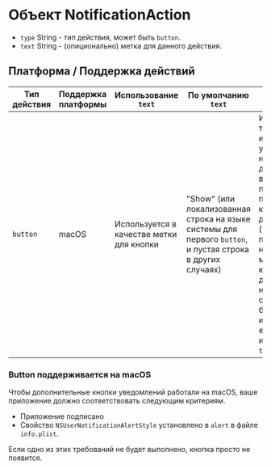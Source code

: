 # Объект NotificationAction

* `type` String - тип действия, может быть `button`.
* `text` String - (опиционально) метка для данного действия.

## Платформа / Поддержка действий

| Тип действия | Поддержка платформы | Использование `text`                     | По умолчанию `text`                                                                                        | Ограничения                                                                                                                                                                                                                                                                              |
| ------------ | ------------------- | ---------------------------------------- | ---------------------------------------------------------------------------------------------------------- | ---------------------------------------------------------------------------------------------------------------------------------------------------------------------------------------------------------------------------------------------------------------------------------------- |
| `button`     | macOS               | Используется в качестве метки для кнопки | "Show" (или локализованная строка на языке системы для первого `button`, и пустая строка в других случаях) | Используется только первый из них. Если указаны несколько действий, то все, кроме первого, будут перечислены как дополнительные (и будут показаны при наведении мыши на кнопку). Такие действия несовместимы с `hasReply` и будут игнорироваться, если `hasReply` имеет значение `true`. |

### Button поддерживается на macOS

Чтобы дополнительные кнопки уведомлений работали на macOS, ваше приложение должно соответствовать следующим критериям.

* Приложение подписано
* Свойство `NSUserNotificationAlertStyle` установлено в `alert` в файле `info.plist`.

Если одно из этих требований не будет выполнено, кнопка просто не появится.